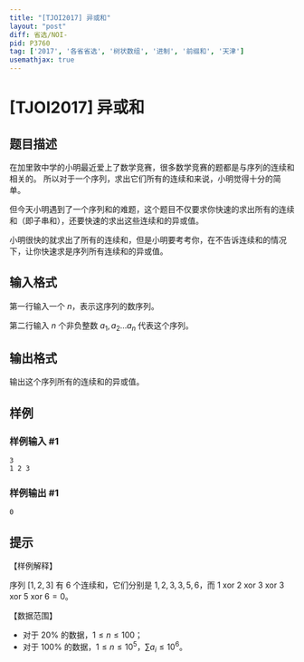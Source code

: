 ```yaml
---
title: "[TJOI2017] 异或和"
layout: "post"
diff: 省选/NOI-
pid: P3760
tag: ['2017', '各省省选', '树状数组', '进制', '前缀和', '天津']
usemathjax: true
---
```


# [TJOI2017] 异或和
## 题目描述

在加里敦中学的小明最近爱上了数学竞赛，很多数学竞赛的题都是与序列的连续和相关的。  所以对于一个序列，求出它们所有的连续和来说，小明觉得十分的简单。  

但今天小明遇到了一个序列和的难题，这个题目不仅要求你快速的求出所有的连续和（即子串和），还要快速的求出这些连续和的异或值。  

小明很快的就求出了所有的连续和，但是小明要考考你，在不告诉连续和的情况下，让你快速求是序列所有连续和的异或值。

## 输入格式

第一行输入一个 $n$，表示这序列的数序列。

第二行输入 $n$ 个非负整数 $a_1,a_2 \dots a_n$ 代表这个序列。
## 输出格式

输出这个序列所有的连续和的异或值。

## 样例

### 样例输入 #1
```
3
1 2 3
```
### 样例输出 #1
```
0
```
## 提示

【样例解释】

序列 $[1,2,3]$ 有 $6$ 个连续和，它们分别是 $1,2,3,3,5,6$，而 $1 \text{ xor } 2 \text{ xor } 3 \text{ xor } 3 \text{ xor } 5 \text{ xor } 6 = 0$。

【数据范围】

- 对于 $20\%$ 的数据，$1\le n \le 100$；
- 对于 $100\%$ 的数据，$1\le n \le 10^5$，$\sum a_i \le 10^6$。

